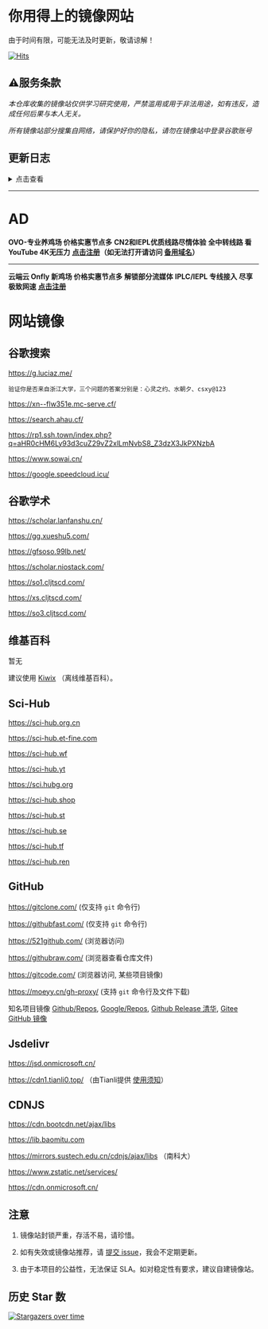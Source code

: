 # 你用得上的镜像网站
由于时间有限，可能无法及时更新，敬请谅解！

[![Hits](https://hits.seeyoufarm.com/api/count/incr/badge.svg?url=https%3A%2F%2Fgithub.com%2FHeroic-Studio%2FGoogle-Mirrors&count_bg=%2379C83D&title_bg=%23555555&icon=&icon_color=%23E7E7E7&title=hits&edge_flat=false)](https://hits.seeyoufarm.com)

## ⚠服务条款
*本仓库收集的镜像站仅供学习研究使用，严禁滥用或用于非法用途，如有违反，造成任何后果与本人无关。*

*所有镜像站部分搜集自网络，请保护好你的隐私，请勿在镜像站中登录谷歌账号*
## 更新日志
<details>
<summary>点击查看</summary>
2023.6.16 更新各类镜像站地址

2023.5.20 更新各类镜像地址

2023.2.23 更新Wikipedia镜像站，移除Google失效镜像

2023.2.18 移除失效地址，新增Google镜像

2023.1.3 新增Wikipedia镜像

2022.12.18 新增Google，GitHub镜像

2022.11.11 全面更新镜像地址

2022.7.30 由墨尘更新Jsdelivr,CDNJS镜像

2022.8.20 由墨尘更新免费V2ray,Google镜像站地址
</details>

*****

# AD
**OVO-专业养鸡场 价格实惠节点多**
**CN2和IEPL优质线路尽情体验**
**全中转线路 看YouTube 4K无压力**
**[点击注册](https://cdn.ovodesign.biz/#/register?code=28A42L72)（如无法打开请访问 [备用域名](https://cdn.ovodesign.shop/#/register?code=28A42L72)）**

*****

**云端云 Onfly 新鸡场 价格实惠节点多**
**解锁部分流媒体**
**IPLC/IEPL 专线接入 尽享极致网速**
**[点击注册](https://www.onfly.lol/#/register?code=ccP1TUsg)**

# 网站镜像

## 谷歌搜索

https://g.luciaz.me/
```
验证你是否来自浙江大学，三个问题的答案分别是：心灵之约、水朝夕、csxy@123
```
https://xn--flw351e.mc-serve.cf/

https://search.ahau.cf/

https://rp1.ssh.town/index.php?q=aHR0cHM6Ly93d3cuZ29vZ2xlLmNvbS8_Z3dzX3JkPXNzbA

https://www.sowai.cn/

https://google.speedcloud.icu/

## 谷歌学术

https://scholar.lanfanshu.cn/

https://gg.xueshu5.com/

https://gfsoso.99lb.net/

https://scholar.niostack.com/

https://so1.cljtscd.com/

https://xs.cljtscd.com/

https://so3.cljtscd.com/

## 维基百科
暂无

建议使用 [Kiwix](https://www.jianshu.com/p/cfdd051cddc0) （离线维基百科）。

## Sci-Hub

https://sci-hub.org.cn

https://sci-hub.et-fine.com

https://sci-hub.wf

https://sci-hub.yt

https://sci.hubg.org

https://sci-hub.shop

https://sci-hub.st

https://sci-hub.se

https://sci-hub.tf

https://sci-hub.ren

## GitHub

https://gitclone.com/       (仅支持 `git` 命令行)

https://githubfast.com/     (仅支持 `git` 命令行)

https://521github.com/      (浏览器访问)

https://githubraw.com/      (浏览器查看仓库文件)

https://gitcode.com/        (浏览器访问, 某些项目镜像)

https://moeyy.cn/gh-proxy/  (支持 `git` 命令行及文件下载)

知名项目镜像
[Github/Repos](https://gitcode.com/org/github/repos),
[Google/Repos](https://gitcode.com/org/google/repos),
[Github Release 清华](https://mirrors.tuna.tsinghua.edu.cn/github-release),
[Gitee GitHub 镜像](https://gitee.com/organizations/mirrors/projects)

## Jsdelivr

https://jsd.onmicrosoft.cn/

https://cdn1.tianli0.top/  （由Tianli提供  <a href="https://tianli-blog.club/%e5%85%8d%e8%b4%b9jsd%e9%95%9c%e5%83%8f%e4%bd%bf%e7%94%a8%e6%89%8b%e5%86%8c/">使用须知</a>）

## CDNJS

https://cdn.bootcdn.net/ajax/libs

https://lib.baomitu.com

https://mirrors.sustech.edu.cn/cdnjs/ajax/libs （南科大）

https://www.zstatic.net/services/

https://cdn.onmicrosoft.cn/

## 注意

1. 镜像站封锁严重，存活不易，请珍惜。

2. 如有失效或镜像站推荐，请 [提交 issue][1]，我会不定期更新。

3. 由于本项目的公益性，无法保证 SLA。如对稳定性有要求，建议自建镜像站。

## 历史 Star 数
[![Stargazers over time](https://starchart.cc/Heroic-Studio/Google-Mirrors.svg)](https://starchart.cc/hmsjy2017/Google-Mirrors)



  [1]: https://github.com/Heroic-Studio/Google-Mirrors/issues/new

